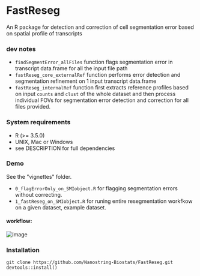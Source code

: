 # FastReseg
 An R package for detection and correction of cell segmentation error based on spatial profile of transcripts
 
### dev notes 
- `findSegmentError_allFiles` function flags segmentation error in transcript data.frame for all the input file path
- `fastReseg_core_externalRef` function performs error detection and segmentation refinement on 1 input transcript data.frame
- `fastReseg_internalRef` function first extracts reference profiles based on input `counts` and `clust` of the whole dataset and then process individual FOVs for segmentation error detection and correction for all files provided. 

### System requirements
- R (>= 3.5.0)
- UNIX, Mac or Windows
- see DESCRIPTION for full dependencies

### Demo
See the "vignettes" folder. 
- `0_flagErrorOnly_on_SMIobject.R` for flagging segmentation errors without correcting. 
- `1_fastReseg_on_SMIobject.R` for runing entire resegmentation workfkow on a given dataset, example dataset.



#### workflow:
![image](https://user-images.githubusercontent.com/62775692/234708514-991badac-a6d4-41cc-9c53-0b2bc92cc56d.png)


### Installation
```
git clone https://github.com/Nanostring-Biostats/FastReseg.git
devtools::install()

```
